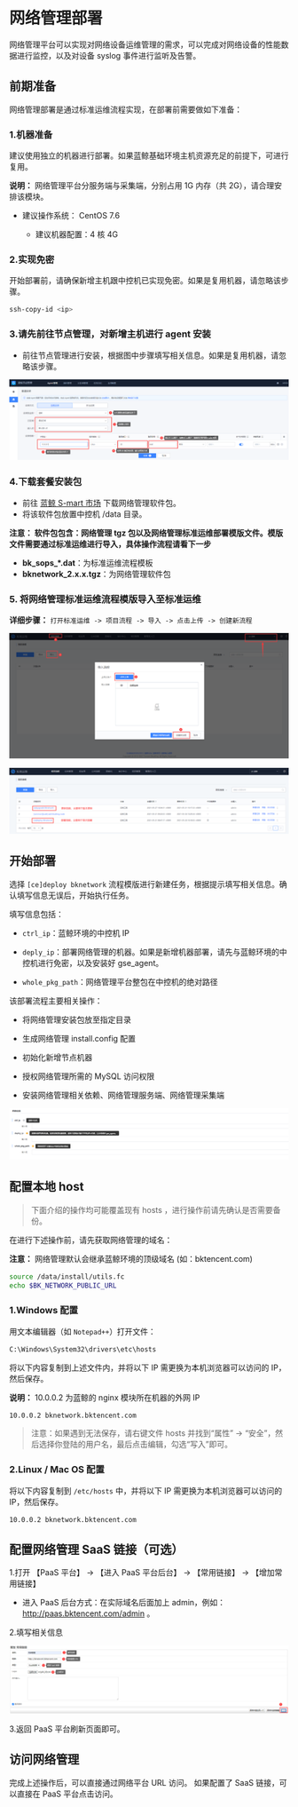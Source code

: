 # 网络管理部署

网络管理平台可以实现对网络设备运维管理的需求，可以完成对网络设备的性能数据进行监控，以及对设备 syslog 事件进行监听及告警。

## 前期准备

网络管理部署是通过标准运维流程实现，在部署前需要做如下准备：

### 1.机器准备

建议使用独立的机器进行部署。如果蓝鲸基础环境主机资源充足的前提下，可进行复用。

**说明：** 网络管理平台分服务端与采集端，分别占用 1G 内存（共 2G），请合理安排该模块。

- 建议操作系统： CentOS 7.6

  - 建议机器配置：4 核 4G

### 2.实现免密

开始部署前，请确保新增主机跟中控机已实现免密。如果是复用机器，请忽略该步骤。

```bash
ssh-copy-id <ip>
```

### 3.请先前往节点管理，对新增主机进行 agent 安装

- 前往节点管理进行安装，根据图中步骤填写相关信息。如果是复用机器，请忽略该步骤。
  
![deploy1](../assets/deploy1.png)

### 4.下载套餐安装包

- 前往 [蓝鲸 S-mart 市场](https://bk.tencent.com/s-mart/application/270/detail) 下载网络管理软件包。
- 将该软件包放置中控机 /data 目录。

**注意： 软件包包含：网络管理 tgz 包以及网络管理标准运维部署模版文件。模版文件需要通过标准运维进行导入，具体操作流程请看下一步**

- **bk_sops_\*.dat**：为标准运维流程模板
- **bknetwork_2.x.x.tgz**：为网络管理软件包

### 5. 将网络管理标准运维流程模版导入至标准运维

**详细步骤：** `打开标准运维 -> 项目流程 -> 导入 -> 点击上传 -> 创建新流程`

![deploy2](../assets/deploy2.png)


![deploy3](../assets/deploy3.png)

## 开始部署

选择 `[ce]deploy bknetwork` 流程模版进行新建任务，根据提示填写相关信息。确认填写信息无误后，开始执行任务。

填写信息包括：

- `ctrl_ip`：蓝鲸环境的中控机 IP

- `deply_ip`：部署网络管理的机器。如果是新增机器部署，请先与蓝鲸环境的中控机进行免密，以及安装好 gse_agent。

- `whole_pkg_path`：网络管理平台整包在中控机的绝对路径

该部署流程主要相关操作：

- 将网络管理安装包放至指定目录

- 生成网络管理 install.config 配置

- 初始化新增节点机器

- 授权网络管理所需的 MySQL 访问权限

- 安装网络管理相关依赖、网络管理服务端、网络管理采集端

![deploy4](../assets/deploy4.png)

## 配置本地 host

> 下面介绍的操作均可能覆盖现有 hosts ，进行操作前请先确认是否需要备份。

在进行下述操作前，请先获取网络管理的域名：

**注意：** 网络管理默认会继承蓝鲸环境的顶级域名 (如：bktencent.com)

```bash
source /data/install/utils.fc
echo $BK_NETWORK_PUBLIC_URL
```

### 1.Windows 配置

用文本编辑器（如 `Notepad++`）打开文件：

```bash
C:\Windows\System32\drivers\etc\hosts
```

将以下内容复制到上述文件内，并将以下 IP 需更换为本机浏览器可以访问的 IP，然后保存。

**说明：** 10.0.0.2 为蓝鲸的 nginx 模块所在机器的外网 IP

```bash
10.0.0.2 bknetwork.bktencent.com
```

> 注意：如果遇到无法保存，请右键文件 hosts 并找到“属性” -> “安全”，然后选择你登陆的用户名，最后点击编辑，勾选“写入”即可。

### 2.Linux / Mac OS 配置

将以下内容复制到 `/etc/hosts` 中，并将以下 IP 需更换为本机浏览器可以访问的 IP，然后保存。

```bash
10.0.0.2 bknetwork.bktencent.com
```

## 配置网络管理 SaaS 链接（可选）

1.打开 【PaaS 平台】 -> 【进入 PaaS 平台后台】 -> 【常用链接】 -> 【增加常用链接】

- 进入 PaaS 后台方式：在实际域名后面加上 admin，例如：http://paas.bktencent.com/admin 。

2.填写相关信息

![deploy5](../assets/deploy5.png)

3.返回 PaaS 平台刷新页面即可。

## 访问网络管理

完成上述操作后，可以直接通过网络平台 URL 访问。
如果配置了 SaaS 链接，可以直接在 PaaS 平台点击访问。
